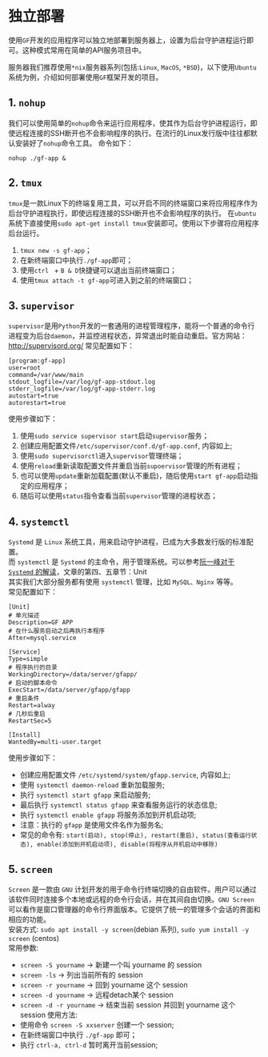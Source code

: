 # 独立部署

使用`GF`开发的应用程序可以独立地部署到服务器上，设置为后台守护进程运行即可。这种模式常用在简单的API服务项目中。

服务器我们推荐使用`*nix`服务器系列(包括:`Linux`, `MacOS`, `*BSD`)，以下使用`Ubuntu`系统为例，介绍如何部署使用`GF`框架开发的项目。

## 1. `nohup`
我们可以使用简单的`nohup`命令来运行应用程序，使其作为后台守护进程运行，即使远程连接的SSH断开也不会影响程序的执行。在流行的Linux发行版中往往都默认安装好了`nohup`命令工具。
命令如下：
```
nohup ./gf-app &
```

## 2. `tmux`
`tmux`是一款Linux下的终端复用工具，可以开启不同的终端窗口来将应用程序作为后台守护进程执行，即使远程连接的SSH断开也不会影响程序的执行。
在`ubuntu`系统下直接使用`sudo apt-get install tmux`安装即可。使用以下步骤将应用程序后台运行。
1. `tmux new -s gf-app`；
1. 在新终端窗口中执行`./gf-app`即可；
1. 使用`ctrl ` + `B & D`快捷键可以退出当前终端窗口；
1. 使用`tmux attach -t gf-app`可进入到之前的终端窗口；

## 3. `supervisor`
`supervisor`是用`Python`开发的一套通用的进程管理程序，能将一个普通的命令行进程变为后台`daemon`，并监控进程状态，异常退出时能自动重启。官方网站：http://supervisord.org/
常见配置如下：
```
[program:gf-app]
user=root
command=/var/www/main
stdout_logfile=/var/log/gf-app-stdout.log
stderr_logfile=/var/log/gf-app-stderr.log
autostart=true
autorestart=true
```
使用步骤如下：
1. 使用`sudo service supervisor start`启动`supervisor`服务；
1. 创建应用配置文件`/etc/supervisor/conf.d/gf-app.conf`, 内容如上;
1. 使用`sudo supervisorctl`进入`supervisor`管理终端；
1. 使用`reload`重新读取配置文件并重启当前`supoervisor`管理的所有进程；
1. 也可以使用`update`重新加载配置(默认不重启)，随后使用`start gf-app`启动指定的应用程序；
1. 随后可以使用`status`指令查看当前`supervisor`管理的进程状态；

## 4. `systemctl`
`Systemd` 是 `Linux` 系统工具，用来启动守护进程，已成为大多数发行版的标准配置。   
而 `systemctl` 是 `Systemd` 的主命令，用于管理系统。可以参考[阮一峰对于 `Systemd` 的解读](http://www.ruanyifeng.com/blog/2016/03/systemd-tutorial-commands.html)，文章的第四、五章节：Unit   
其实我们大部分服务都有使用 `systemctl` 管理，比如 `MySQL、Nginx` 等等。    
常见配置如下：   
```
[Unit]
# 单元描述
Description=GF APP
# 在什么服务启动之后再执行本程序
After=mysql.service

[Service]
Type=simple
# 程序执行的目录
WorkingDirectory=/data/server/gfapp/
# 启动的脚本命令
ExecStart=/data/server/gfapp/gfapp
# 重启条件
Restart=alway
# 几秒后重启
RestartSec=5

[Install]
WantedBy=multi-user.target
```
使用步骤如下：
- 创建应用配置文件 `/etc/systemd/system/gfapp.service`, 内容如上;
- 使用 `systemctl daemon-reload` 重新加载服务;
- 执行 `systemctl start gfapp` 来启动服务;
- 最后执行 `systemctl status gfapp` 来查看服务运行的状态信息;
- 执行 `systemctl enable gfapp` 将服务添加到开机启动项;
- 注意：执行的 `gfapp` 是使用文件名作为服务名;
- 常见的命令有: `start(启动), stop(停止), restart(重启), status(查看运行状态), enable(添加到开机启动项), disable(将程序从开机启动中移除)`

## 5. `screen`
`Screen` 是一款由 `GNU` 计划开发的用于命令行终端切换的自由软件。用户可以通过该软件同时连接多个本地或远程的命令行会话，并在其间自由切换。`GNU Screen`可以看作是窗口管理器的命令行界面版本。它提供了统一的管理多个会话的界面和相应的功能。   
安装方式: `sudo apt install -y screen`(debian 系列), `sudo yum install -y screen` (centos)   
常用参数:
- `screen -S yourname` -> 新建一个叫 yourname 的 session
- `screen -ls`         -> 列出当前所有的 session
- `screen -r yourname` -> 回到 yourname 这个 session
- `screen -d yourname` -> 远程detach某个 session
- `screen -d -r yourname` -> 结束当前 session 并回到 yourname 这个 session
使用方法:
- 使用命令 `screen -S xxserver` 创建一个 session;
- 在新终端窗口中执行 `./gf-app` 即可；
- 执行 `ctrl-a, ctrl-d` 暂时离开当前session;
